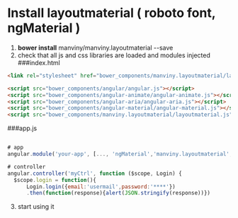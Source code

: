 # Install layoutmaterial ( roboto font, ngMaterial )

1. **bower install** manviny/manviny.layoutmaterial --save  
2. check that all js and css libraries are loaded and modules injected
  ###index.html
  ```html
  <link rel="stylesheet" href="bower_components/manviny.layoutmaterial/layoutmaterial.css" />
  
  <script src="bower_components/angular/angular.js"></script>
  <script src="bower_components/angular-animate/angular-animate.js"></script>
  <script src="bower_components/angular-aria/angular-aria.js"></script>
  <script src="bower_components/angular-material/angular-material.js"></script>
  <script src="bower_components/manviny.layoutmaterial/layoutmaterial.js"></script>
  ```
  ###app.js
  ```js
  
  # app
  angular.module('your-app', [..., 'ngMaterial','manviny.layoutmaterial', ...])
  
  # controller
  angular.controller('myCtrl', function ($scope, Login) {
    $scope.login = function(){
        Login.login({email:'usermail',password:'****'})
        .then(function(response){alert(JSON.stringify(response))})
  ```

3. start using it  



